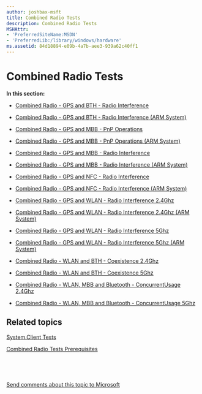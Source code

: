 ```yaml
---
author: joshbax-msft
title: Combined Radio Tests
description: Combined Radio Tests
MSHAttr:
- 'PreferredSiteName:MSDN'
- 'PreferredLib:/library/windows/hardware'
ms.assetid: 84d18894-e09b-4a7b-aee3-939a62c40ff1
---
```


# Combined Radio Tests


**In this section:**

-   [Combined Radio - GPS and BTH - Radio Interference](combined-radio---gps-and-bth---radio-interference-625a90fe-bfd5-4a76-8870-45d24462d58a.md)

-   [Combined Radio - GPS and BTH - Radio Interference (ARM System)](combined-radio---gps-and-bth---radio-interference--arm-system--b1a963ab-cda9-4637-b724-fae432f7f31f.md)

-   [Combined Radio - GPS and MBB - PnP Operations](combined-radio---gps-and-mbb---pnp-operations-19c4550e-3752-4f55-8cc2-598f0cd136c4.md)

-   [Combined Radio - GPS and MBB - PnP Operations (ARM System)](combined-radio---gps-and-mbb---pnp-operations--arm-system--df7fceca-134d-4915-aaeb-ad3ed064e784.md)

-   [Combined Radio - GPS and MBB - Radio Interference](combined-radio---gps-and-mbb---radio-interference-28bdb4e7-3417-4ea2-bf8a-87458f31516e.md)

-   [Combined Radio - GPS and MBB - Radio Interference (ARM System)](combined-radio---gps-and-mbb---radio-interference--arm-system--51b48131-3505-4638-9d1f-ba8d223ae917.md)

-   [Combined Radio - GPS and NFC - Radio Interference](combined-radio---gps-and-nfc---radio-interference-7d01d54b-d03b-4e7b-bf74-cd50d633c39d.md)

-   [Combined Radio - GPS and NFC - Radio Interference (ARM System)](combined-radio---gps-and-nfc---radio-interference--arm-system--f546a0a4-cb87-4e4a-a014-52ea9fcce34e.md)

-   [Combined Radio - GPS and WLAN - Radio Interference 2.4Ghz](combined-radio---gps-and-wlan---radio-interference-24ghz-d2cc1b6b-838e-4fb4-b443-40f2a2c18df2.md)

-   [Combined Radio - GPS and WLAN - Radio Interference 2.4Ghz (ARM System)](combined-radio---gps-and-wlan---radio-interference-24ghz--arm-system--5ddbfd52-c8e4-4713-beae-f60edfbb6613.md)

-   [Combined Radio - GPS and WLAN - Radio Interference 5Ghz](combined-radio---gps-and-wlan---radio-interference-5ghz064dd16c-149f-499a-b06a-c957cae9cd0f.md)

-   [Combined Radio - GPS and WLAN - Radio Interference 5Ghz (ARM System)](combined-radio---gps-and-wlan---radio-interference-5ghz--arm-system--d83c4564-59ea-41c9-9291-e439f5c5e5d8.md)

-   [Combined Radio - WLAN and BTH - Coexistence 2.4Ghz](combined-radio---wlan-and-bth---coexistence-24ghz-985f1c27-0692-47a7-a447-c4057b80036f.md)

-   [Combined Radio - WLAN and BTH - Coexistence 5Ghz](combined-radio---wlan-and-bth---coexistence-5ghz-b89c87d6-f7a0-4b50-92e3-1c7ad26280bf.md)

-   [Combined Radio - WLAN, MBB and Bluetooth - ConcurrentUsage 2.4Ghz](combined-radio---wlan-mbb-and-bluetooth---concurrentusage-24ghz-e8229f8c-f0a2-4535-8145-8115b3838fb2.md)

-   [Combined Radio - WLAN, MBB and Bluetooth - ConcurrentUsage 5Ghz](combined-radio---wlan-mbb-and-bluetooth---concurrentusage-5ghz-2e1c66b6-5bcc-4659-922f-dbf6d2771b29.md)

## Related topics


[System.Client Tests](systemclient-tests.md)

[Combined Radio Tests Prerequisites](combined-radio-tests-prerequisites.md)

 

 

[Send comments about this topic to Microsoft](mailto:wsddocfb@microsoft.com?subject=Documentation%20feedback%20%5Bp_hck\p_hck%5D:%20Combined%20Radio%20Tests%20%20RELEASE:%20%284/27/2016%29&body=%0A%0APRIVACY%20STATEMENT%0A%0AWe%20use%20your%20feedback%20to%20improve%20the%20documentation.%20We%20don't%20use%20your%20email%20address%20for%20any%20other%20purpose,%20and%20we'll%20remove%20your%20email%20address%20from%20our%20system%20after%20the%20issue%20that%20you're%20reporting%20is%20fixed.%20While%20we're%20working%20to%20fix%20this%20issue,%20we%20might%20send%20you%20an%20email%20message%20to%20ask%20for%20more%20info.%20Later,%20we%20might%20also%20send%20you%20an%20email%20message%20to%20let%20you%20know%20that%20we've%20addressed%20your%20feedback.%0A%0AFor%20more%20info%20about%20Microsoft's%20privacy%20policy,%20see%20http://privacy.microsoft.com/default.aspx. "Send comments about this topic to Microsoft")





